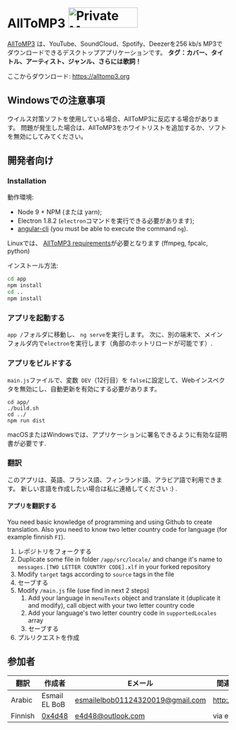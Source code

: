 # AllToMP3 <a href="https://packagecloud.io/"><img alt="Private Maven, RPM, DEB, PyPi and RubyGem Repository | packagecloud" height="46" src="https://packagecloud.io/images/packagecloud-badge.png" width="158" /></a>

[AllToMP3](https://alltomp3.org) は、YouTube、SoundCloud、Spotify、Deezerを256 kb/s MP3でダウンロードできるデスクトップアプリケーションです。 **タグ：カバー、タイトル、アーティスト、ジャンル、さらには歌詞！**

ここからダウンロード: https://alltomp3.org

## Windowsでの注意事項
ウイルス対策ソフトを使用している場合、AllToMP3に反応する場合があります。
問題が発生した場合は、AllToMP3をホワイトリストを追加するか、ソフトを無効にしてみてください。

## 開発者向け
### Installation
動作環境:
- Node 9 + NPM (または yarn);
- Electron 1.8.2 (`electron`コマンドを実行できる必要があります);
- [angular-cli](https://github.com/angular/angular-cli) (you must be able to execute the command `ng`).

Linuxでは、 [AllToMP3 requirements](https://github.com/AllToMP3/alltomp3#requirements)が必要となります (ffmpeg, fpcalc, python)

インストール方法:
```bash
cd app
npm install
cd ..
npm install
```

### アプリを起動する
`app /`フォルダに移動し、 `ng serve`を実行します。
次に、別の端末で、メインフォルダ内で`electron`を実行します（角部のホットリロードが可能です）.

### アプリをビルドする
`main.js`ファイルで、変数` DEV`（12行目）を `false`に設定して、Webインスペクタを無効にし、自動更新を有効にする必要があります。
```
cd app/
./build.sh
cd ../
npm run dist
```
macOSまたはWindowsでは、アプリケーションに署名できるように有効な証明書が必要です.

### 翻訳
このアプリは、英語、フランス語、フィンランド語、アラビア語で利用できます。
新しい言語を作成したい場合は私に連絡してください :) .

#### アプリを翻訳する
You need basic knowledge of programming and using Github to create translation. Also you need to know two letter country code for language (for example finnish `FI`).

1. レポジトリをフォークする
1. Duplicate some file in folder `/app/src/locale/` and change it's name to `messages.[TWO LETTER COUNTRY CODE].xlf` in your forked repository
1. Modify `target` tags according to `source` tags in the file
1. セーブする
1. Modify `/main.js` file (use find in next 2 steps)  
   1. Add your language in `menuTexts` object and translate it (duplicate it and modify), call object with your two letter country code
   1. Add your language's two letter country code in `supportedLocales` array
   1. セーブする
1. プルリクエストを作成

## 参加者

|翻訳|作成者|Eメール|間違った翻訳を指摘|
|---|---|---|---|
|Arabic|Esmail EL BoB|esmailelbob01124320019@gmail.com|http://bit.ly/2EVnQWr|
|Finnish|[0x4d48](https://github.com/0x4d48)|e4d48@outlook.com|via email|
